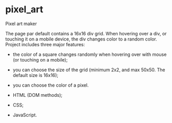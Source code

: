 # pixel_art
Pixel art maker

The page par default contains a 16x16 div grid.
When hovering over a div, or touching it on a mobile device, the div changes color to a random color.
Project includes three major features:
- the color of a square changes randomly when hovering over with mouse (or touching on a mobile);
- you can choose the size of the grid (minimum 2x2, and max 50x50. The default size is 16x16);
- you can choose the color of a pixel.

- HTML (DOM methods);
- CSS;
- JavaScript.
